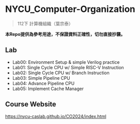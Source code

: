 # NYCU_Computer-Organization
> 112下 計算機組織（葉宗泰）

**本Repo提供為參考用途，不保證資料正確性，切勿直接抄襲。**

## Lab
- Lab00: Environment Setup & simple Verilog practice
- Lab01: Single Cycle CPU w/ Simple RISC-V Instruction
- Lab02: Single Cycle CPU w/ Branch Instruction
- Lab03: Simple Pipeline CPU
- Lab04: Advance Pipeline CPU
- Lab05: Implement Cache Manager

## Course Website
https://nycu-caslab.github.io/CO2024/index.html
